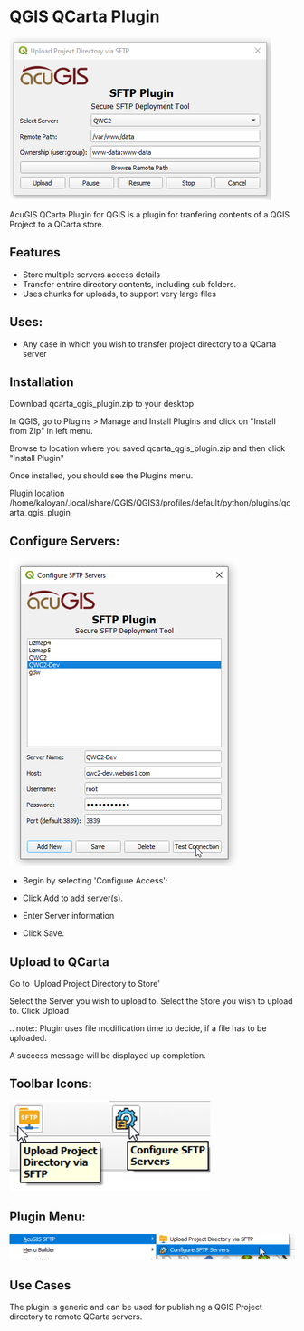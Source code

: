 # QGIS QCarta Plugin

![QCarta Upload QGIS](docs/AcuGISSFTPPlugin.png)

AcuGIS QCarta Plugin for QGIS is a plugin for tranfering contents of a QGIS Project to a QCarta store.

## Features

- Store multiple servers access details
- Transfer entrire directory contents, including sub folders.
- Uses chunks for uploads, to support very large files

## Uses:

- Any case in which you wish to transfer project directory to a QCarta server

## Installation

Download qcarta_qgis_plugin.zip to your desktop

In QGIS, go to Plugins > Manage and Install Plugins and click on "Install from Zip" in left menu.

Browse to location where you saved qcarta_qgis_plugin.zip and then click "Install Plugin"

Once installed, you should see the Plugins menu.

Plugin location /home/kaloyan/.local/share/QGIS/QGIS3/profiles/default/python/plugins/qcarta_qgis_plugin

## Configure Servers:

![QCarta Plugin](docs/ConfigureSFTPServers.png) 

- Begin by selecting 'Configure Access':

- Click Add to add server(s).

- Enter Server information

- Click Save.

## Upload to QCarta

Go to 'Upload Project Directory to Store'

Select the Server you wish to upload to.
Select the Store you wish to upload to.
Click Upload

.. note::
    Plugin uses file modification time to decide, if a file has to be uploaded.
    
A success message will be displayed up completion.


## Toolbar Icons:

![QCarta Plugin for QGIS](docs/PluginToolbar.fw.png)


## Plugin Menu:

![QCarta Plugin for QGIS](docs/Menu.png)

## Use Cases


The plugin is generic and can be used for publishing a QGIS Project directory to remote QCarta servers.
